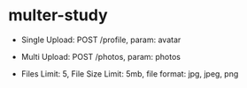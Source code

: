 # multer-study

- Single Upload: POST /profile,  param: avatar

- Multi Upload: POST /photos, param: photos

- Files Limit: 5, File Size Limit: 5mb, file format: jpg, jpeg, png
